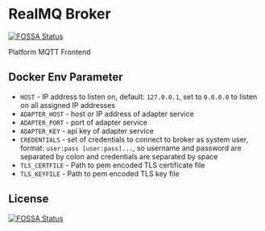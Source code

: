 # RealMQ Broker
[![FOSSA Status](https://app.fossa.io/api/projects/git%2Bgithub.com%2Frealmq%2Frealmq-broker.svg?type=shield)](https://app.fossa.io/projects/git%2Bgithub.com%2Frealmq%2Frealmq-broker?ref=badge_shield)

Platform MQTT Frontend

## Docker Env Parameter
- `HOST` - IP address to listen on, default: `127.0.0.1`, set to `0.0.0.0` to
  listen on all assigned IP addresses
- `ADAPTER_HOST` - host or IP address of adapter service
- `ADAPTER_PORT` - port of adapter service
- `ADAPTER_KEY` - api key of adapter service
- `CREDENTIALS` - set of credentials to connect to broker as system user,
  format: `user:pass [user:pass]...`, so username and password are separated by
  colon and credentials are separated by space
- `TLS_CERTFILE` - Path to pem encoded TLS certificate file
- `TLS_KEYFILE` - Path to pem encoded TLS key file


## License
[![FOSSA Status](https://app.fossa.io/api/projects/git%2Bgithub.com%2Frealmq%2Frealmq-broker.svg?type=large)](https://app.fossa.io/projects/git%2Bgithub.com%2Frealmq%2Frealmq-broker?ref=badge_large)